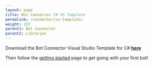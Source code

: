 ```yaml
---
layout: page
title: Bot Connector C# VS Template
permalink: /connector/vs-template/
weight: 237
parent1: Bot Connector
parent2: Libraries
---
```


Download the Bot Connector Visual Studio Template for C# **[here](http://aka.ms/bf-bc-vstemplate)**

Then follow the [getting started](/connector/getstarted/#getting-started-in-net) page to get going with your first bot!